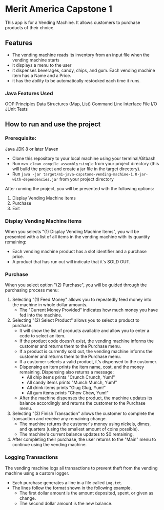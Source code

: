 # Merit America Capstone 1

This app is for a Vending Machine. It allows customers to purchase products of their choice.

## Features

- The vending machine reads its inventory from an input file when the vending machine starts
- it displays a menu to the user
- it dispenses beverages, candy, chips, and gum. Each vending machine item has a Name and a Price.
- it has the ability to be automatically restocked each time it runs.

### Java Features Used
OOP Principles
Data Structures (Map, List)
Command Line Interface
File I/O
JUnit Tests

## How to run and use the project

### Prerequisite:
Java JDK 8 or later 
Maven

* Clone this repository to your local machine using your terminal/Gitbash
* Run `mvn clean compile assembly:single` from your project directory (this will build the project and create a jar file in the target directory).
* Run `java -jar target/m1-java-capstone-vending-machine-1.0-jar-with-dependencies.jar` from your project directory

After running the project, you will be presented with the following options:
    
1. Display Vending Machine Items
2. Purchase
3. Exit

### Display Vending Machine Items

When you selects "(1) Display Vending Machine Items", you will be presented with a list of all items in the vending machine with its quantity remaining:

- Each vending machine product has a slot identifier and a purchase price.
- A product that has run out will indicate that it's SOLD OUT.

### Purchase

When you select option "(2) Purchase", you will be guided through the purchasing process menu:

1. Selecting "(1) Feed Money" allows you to repeatedly feed money into the machine in whole dollar amounts.
    - The "Current Money Provided" indicates how much money you have fed into the machine.
2. Selecting "(2) Select Product" allows you to select a product to purchase.
    - It will show the list of products available and allow you to enter a code to select an item.
    - If the product code doesn't exist, the vending machine informs the customer and returns them to the Purchase menu.
    - If a product is currently sold out, the vending machine informs the customer and returns them to the Purchase menu.
    - If a customer selects a valid product, it's dispensed to the customer.
    - Dispensing an item prints the item name, cost, and the money remaining. Dispensing also returns a message:
        - All chip items prints "Crunch Crunch, Yum!"
        - All candy items prints "Munch Munch, Yum!"
        - All drink items prints "Glug Glug, Yum!"
        - All gum items prints "Chew Chew, Yum!"
    - After the machine dispenses the product, the machine updates its balance accordingly and returns the customer to the Purchase menu.
3. Selecting "(3) Finish Transaction" allows the customer to complete the transaction and receive any remaining change.
    - The machine returns the customer's money using nickels, dimes, and quarters (using the smallest amount of coins possible).
    - The machine's current balance updates to $0 remaining.
4. After completing their purchase, the user returns to the "Main" menu to continue using the vending machine.

### Logging Transactions

The vending machine logs all transactions to prevent theft from the vending machine using a custom logger.

- Each purchase generates a line in a file called `Log.txt`.
- The lines follow the format shown in the following example.
    - The first dollar amount is the amount deposited, spent, or given as change.
    - The second dollar amount is the new balance.


